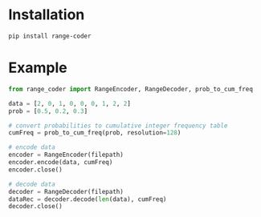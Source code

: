 Installation
============

	pip install range-coder


Example
=======

```python
from range_coder import RangeEncoder, RangeDecoder, prob_to_cum_freq

data = [2, 0, 1, 0, 0, 0, 1, 2, 2]
prob = [0.5, 0.2, 0.3]

# convert probabilities to cumulative integer frequency table
cumFreq = prob_to_cum_freq(prob, resolution=128)

# encode data
encoder = RangeEncoder(filepath)
encoder.encode(data, cumFreq)
encoder.close()

# decode data
decoder = RangeDecoder(filepath)
dataRec = decoder.decode(len(data), cumFreq)
decoder.close()
```

